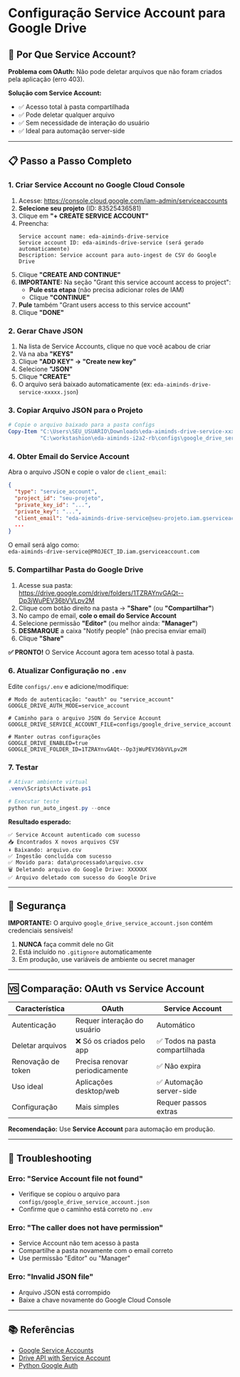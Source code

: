 # Configuração Service Account para Google Drive

## 🎯 Por Que Service Account?

**Problema com OAuth:** Não pode deletar arquivos que não foram criados pela aplicação (erro 403).

**Solução com Service Account:**
- ✅ Acesso total à pasta compartilhada
- ✅ Pode deletar qualquer arquivo
- ✅ Sem necessidade de interação do usuário
- ✅ Ideal para automação server-side

---

## 📋 Passo a Passo Completo

### **1. Criar Service Account no Google Cloud Console**

1. Acesse: https://console.cloud.google.com/iam-admin/serviceaccounts
2. **Selecione seu projeto** (ID: 83525436581)
3. Clique em **"+ CREATE SERVICE ACCOUNT"**
4. Preencha:
   ```
   Service account name: eda-aiminds-drive-service
   Service account ID: eda-aiminds-drive-service (será gerado automaticamente)
   Description: Service account para auto-ingest de CSV do Google Drive
   ```
5. Clique **"CREATE AND CONTINUE"**
6. **IMPORTANTE:** Na seção "Grant this service account access to project":
   - **Pule esta etapa** (não precisa adicionar roles de IAM)
   - Clique **"CONTINUE"**
7. **Pule** também "Grant users access to this service account"
8. Clique **"DONE"**

### **2. Gerar Chave JSON**

1. Na lista de Service Accounts, clique no que você acabou de criar
2. Vá na aba **"KEYS"**
3. Clique **"ADD KEY" → "Create new key"**
4. Selecione **"JSON"**
5. Clique **"CREATE"**
6. O arquivo será baixado automaticamente (ex: `eda-aiminds-drive-service-xxxxx.json`)

### **3. Copiar Arquivo JSON para o Projeto**

```powershell
# Copie o arquivo baixado para a pasta configs
Copy-Item "C:\Users\SEU_USUARIO\Downloads\eda-aiminds-drive-service-xxxxx.json" `
          "C:\workstashion\eda-aiminds-i2a2-rb\configs\google_drive_service_account.json"
```

### **4. Obter Email do Service Account**

Abra o arquivo JSON e copie o valor de `client_email`:

```json
{
  "type": "service_account",
  "project_id": "seu-projeto",
  "private_key_id": "...",
  "private_key": "...",
  "client_email": "eda-aiminds-drive-service@seu-projeto.iam.gserviceaccount.com",
  ...
}
```

O email será algo como:  
`eda-aiminds-drive-service@PROJECT_ID.iam.gserviceaccount.com`

### **5. Compartilhar Pasta do Google Drive**

1. Acesse sua pasta: https://drive.google.com/drive/folders/1TZRAYnvGAQt--Dp3jWuPEV36bVVLpv2M
2. Clique com botão direito na pasta → **"Share"** (ou **"Compartilhar"**)
3. No campo de email, **cole o email do Service Account**
4. Selecione permissão **"Editor"** (ou melhor ainda: **"Manager"**)
5. **DESMARQUE** a caixa "Notify people" (não precisa enviar email)
6. Clique **"Share"**

**✅ PRONTO!** O Service Account agora tem acesso total à pasta.

### **6. Atualizar Configuração no `.env`**

Edite `configs/.env` e adicione/modifique:

```env
# Modo de autenticação: "oauth" ou "service_account"
GOOGLE_DRIVE_AUTH_MODE=service_account

# Caminho para o arquivo JSON do Service Account
GOOGLE_DRIVE_SERVICE_ACCOUNT_FILE=configs/google_drive_service_account.json

# Manter outras configurações
GOOGLE_DRIVE_ENABLED=true
GOOGLE_DRIVE_FOLDER_ID=1TZRAYnvGAQt--Dp3jWuPEV36bVVLpv2M
```

### **7. Testar**

```powershell
# Ativar ambiente virtual
.venv\Scripts\Activate.ps1

# Executar teste
python run_auto_ingest.py --once
```

**Resultado esperado:**
```
✅ Service Account autenticado com sucesso
📥 Encontrados X novos arquivos CSV
⬇️ Baixando: arquivo.csv
✅ Ingestão concluída com sucesso
✅ Movido para: data\processado\arquivo.csv
🗑️ Deletando arquivo do Google Drive: XXXXXX
✅ Arquivo deletado com sucesso do Google Drive
```

---

## 🔐 Segurança

**IMPORTANTE:** O arquivo `google_drive_service_account.json` contém credenciais sensíveis!

1. **NUNCA** faça commit dele no Git
2. Está incluído no `.gitignore` automaticamente
3. Em produção, use variáveis de ambiente ou secret manager

---

## 🆚 Comparação: OAuth vs Service Account

| Característica | OAuth | Service Account |
|---|---|---|
| Autenticação | Requer interação do usuário | Automático |
| Deletar arquivos | ❌ Só os criados pelo app | ✅ Todos na pasta compartilhada |
| Renovação de token | Precisa renovar periodicamente | ✅ Não expira |
| Uso ideal | Aplicações desktop/web | ✅ Automação server-side |
| Configuração | Mais simples | Requer passos extras |

**Recomendação:** Use **Service Account** para automação em produção.

---

## 🐛 Troubleshooting

### Erro: "Service Account file not found"
- Verifique se copiou o arquivo para `configs/google_drive_service_account.json`
- Confirme que o caminho está correto no `.env`

### Erro: "The caller does not have permission"
- Service Account não tem acesso à pasta
- Compartilhe a pasta novamente com o email correto
- Use permissão "Editor" ou "Manager"

### Erro: "Invalid JSON file"
- Arquivo JSON está corrompido
- Baixe a chave novamente do Google Cloud Console

---

## 📚 Referências

- [Google Service Accounts](https://cloud.google.com/iam/docs/service-accounts)
- [Drive API with Service Account](https://developers.google.com/drive/api/guides/service-accounts)
- [Python Google Auth](https://google-auth.readthedocs.io/en/latest/user-guide.html#service-account-credentials)
